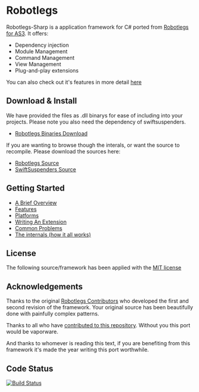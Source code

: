 
Robotlegs
=========

Robotlegs-Sharp is a application framework for C# ported from [Robotlegs for AS3](https://github.com/robotlegs/robotlegs-framework).
It offers:

* Dependency injection
* Module Management
* Command Management
* View Management
* Plug-and-play extensions

You can also check out it's features in more detail [here](https://github.com/robotlegs-sharp/robotlegs-sharp-framework/blob/master/docs/Features.md)

Download & Install
------------------

We have provided the files as .dll binarys for ease of including into your projects. Please note you also need the dependency of swiftsuspenders.

* [Robotlegs Binaries Download](https://robotlegs-sharp.github.io/)

If you are wanting to browse though the interals, or want the source to recompile. Please download the sources here:

* [Robotlegs Source](https://github.com/robotlegs-sharp/robotlegs-sharp-framework/blob/master/src/)
* [SwiftSuspenders Source](https://github.com/robotlegs-sharp/swiftsuspenders-sharp/tree/master/src/)

Getting Started
---------------

* [A Brief Overview](https://github.com/robotlegs-sharp/robotlegs-sharp-framework/blob/master/docs/ABriefOverview.md)
* [Features](https://github.com/robotlegs-sharp/robotlegs-sharp-framework/blob/master/docs/Features.md)
* [Platforms](https://github.com/robotlegs-sharp/robotlegs-sharp-framework/blob/master/docs/Platforms.md)
* [Writing An Extension](https://github.com/robotlegs-sharp/robotlegs-sharp-framework/blob/master/docs/WritingAnExtension.md)
* [Common Problems](https://github.com/robotlegs-sharp/robotlegs-sharp-framework/blob/master/docs/CommonProblems.md)
* [The internals (how it all works)](https://github.com/robotlegs-sharp/robotlegs-sharp-framework/blob/master/docs/TheInternals.md)

License
-------

The following source/framework has been applied with the [MIT license](https://github.com/robotlegs-sharp/robotlegs-sharp-framework/blob/master/LICENSE)

Acknowledgements
----------------

Thanks to the original [Robotlegs Contributors](https://github.com/robotlegs/robotlegs-framework/graphs/contributors) who developed the first and second revision of the framework. Your original source has been beautifully done with painfully complex patterns.

Thanks to all who have [contributed to this repository](https://github.com/robotlegs-sharp/robotlegs-sharp-framework/graphs/contributors). Without you this port would be vaporware.

And thanks to whomever is reading this text, if you are benefiting from this framework it's made the year writing this port worthwhile.

Code Status
-----------

[![Build Status](https://api.travis-ci.org/robotlegs-sharp/robotlegs-sharp-framework.svg?branch=master)](https://travis-ci.org/robotlegs-sharp/robotlegs-sharp-framework)
